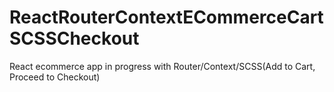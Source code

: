 # ReactRouterContextECommerceCartSCSSCheckout

React ecommerce app in progress with Router/Context/SCSS(Add to Cart, Proceed to Checkout)
